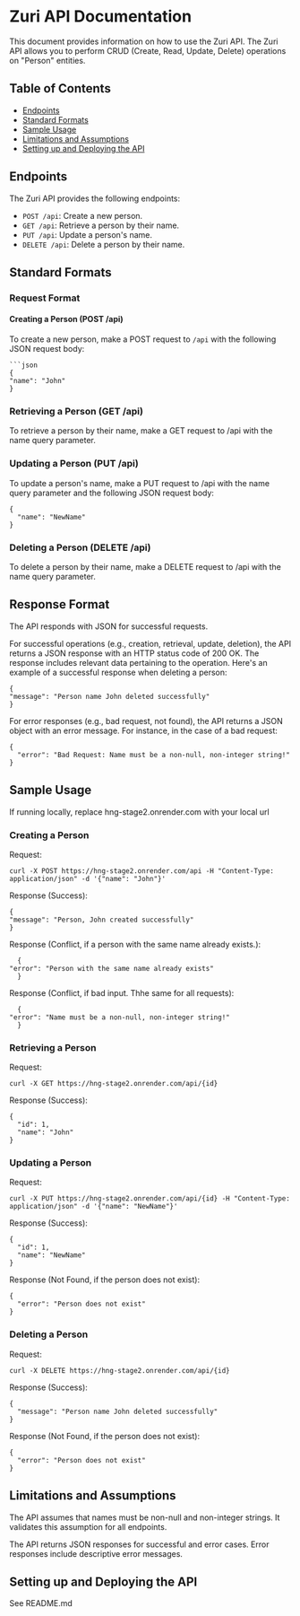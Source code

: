 # Zuri API Documentation

This document provides information on how to use the Zuri API. The Zuri API allows you to perform CRUD (Create, Read, Update, Delete) operations on "Person" entities.

## Table of Contents

- [Endpoints](#endpoints)
- [Standard Formats](#standard-formats)
- [Sample Usage](#sample-usage)
- [Limitations and Assumptions](#limitations-and-assumptions)
- [Setting up and Deploying the API](#setting-up-and-deploying-the-api)

## Endpoints

The Zuri API provides the following endpoints:

- `POST /api`: Create a new person.
- `GET /api`: Retrieve a person by their name.
- `PUT /api`: Update a person's name.
- `DELETE /api`: Delete a person by their name.

## Standard Formats

### Request Format

#### Creating a Person (POST /api)

To create a new person, make a POST request to `/api` with the following JSON request body:

    ```json
    {
    "name": "John"
    }

### Retrieving a Person (GET /api)

To retrieve a person by their name, make a GET request to /api with the name query parameter.

### Updating a Person (PUT /api)
To update a person's name, make a PUT request to /api with the name query parameter and the following JSON request body:

    {
      "name": "NewName"
    }

### Deleting a Person (DELETE /api)
To delete a person by their name, make a DELETE request to /api with the name query parameter.

## Response Format
The API responds with JSON for successful requests.

For successful operations (e.g., creation, retrieval, update, deletion), the API returns a JSON response with an HTTP status code of 200 OK. The response includes relevant data pertaining to the operation. Here's an example of a successful response when deleting a person:

    {
    "message": "Person name John deleted successfully"
    }
For error responses (e.g., bad request, not found), the API returns a JSON object with an error message. For instance, in the case of a bad request:

    {
      "error": "Bad Request: Name must be a non-null, non-integer string!"
    }
    

## Sample Usage
If running locally, replace hng-stage2.onrender.com with your local url

### Creating a Person
Request:

    curl -X POST https://hng-stage2.onrender.com/api -H "Content-Type: application/json" -d '{"name": "John"}'
    
Response (Success):

    {
    "message": "Person, John created successfully"
    }
Response (Conflict, if a person with the same name already exists.):

      {
    "error": "Person with the same name already exists"
      }
Response (Conflict, if bad input. Thhe same for all requests):

      {
    "error": "Name must be a non-null, non-integer string!"
      }
  
### Retrieving a Person
Request:

    curl -X GET https://hng-stage2.onrender.com/api/{id}

Response (Success):

    {
      "id": 1,
      "name": "John"
    }

### Updating a Person
Request:

    curl -X PUT https://hng-stage2.onrender.com/api/{id} -H "Content-Type: application/json" -d '{"name": "NewName"}'

Response (Success):

    {
      "id": 1,
      "name": "NewName"
    }

Response (Not Found, if the person does not exist):

    {
      "error": "Person does not exist"
    }
### Deleting a Person
Request:

    curl -X DELETE https://hng-stage2.onrender.com/api/{id}

Response (Success):

    {
      "message": "Person name John deleted successfully"
    }

Response (Not Found, if the person does not exist):

    {
      "error": "Person does not exist"
    }

## Limitations and Assumptions
The API assumes that names must be non-null and non-integer strings. It validates this assumption for all endpoints.

The API returns JSON responses for successful and error cases. Error responses include descriptive error messages.

## Setting up and Deploying the API
See README.md



